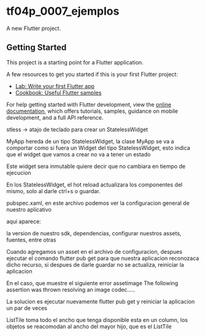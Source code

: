 # tf04p_0007_ejemplos

A new Flutter project.

## Getting Started

This project is a starting point for a Flutter application.

A few resources to get you started if this is your first Flutter project:

- [Lab: Write your first Flutter app](https://docs.flutter.dev/get-started/codelab)
- [Cookbook: Useful Flutter samples](https://docs.flutter.dev/cookbook)

For help getting started with Flutter development, view the
[online documentation](https://docs.flutter.dev/), which offers tutorials,
samples, guidance on mobile development, and a full API reference.

stless  ->  atajo de teclado para crear un StatelessWidget

MyApp hereda de un tipo StatelessWidget, la clase MyApp se va a comportar como si fuera un Widget del tipo StatelessWidget, esto indica que el widget que vamos a crear no va a tener un estado

Este widget sera inmutable quiere decir que no cambiara en tiempo de ejecucion

En los StatelessWidget, el hot reload actualizara los componentes del mismo, solo al darle ctrl+s o guardar.

pubspec.xaml, en este archivo podemos ver la configuracion general de nuestro aplicativo

aqui aparece:

la version de nuestro sdk, dependencias, configurar nuestros assets, fuentes, entre otras

Cuando agregamos un asset en el archivo de configuracion, despues ejecutar el comando flutter pub get para que nuestra aplicacion reconozaca dicho recurso, si despues de darle guardar no se actualiza, reiniciar la aplicacion

En el caso, que muestre el siguiente error
assetimage The following assertion was thrown resolving an image codec.....

La solucion es ejecutar nuevamente flutter pub get y reiniciar la aplicacion un par de veces

ListTile toma todo el ancho que tenga disponible esta en un column, los objetos se reacomodan al ancho del mayor hijo, que es el ListTile






